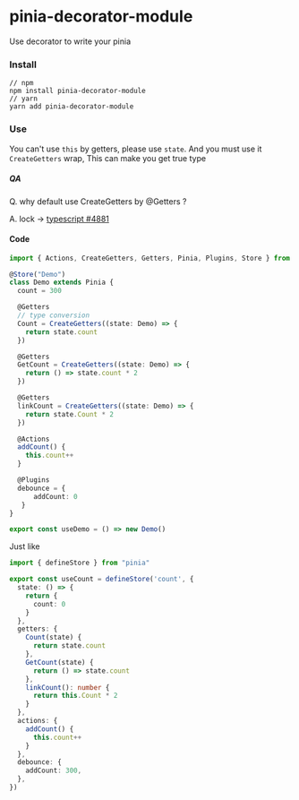 # pinia-decorator-module

Use decorator to write your pinia

### Install

```
// npm
npm install pinia-decorator-module
// yarn
yarn add pinia-decorator-module
```

### Use

You can't use `this` by getters, please use `state`. And you must use it `CreateGetters` wrap, This can make you get true type

##### QA
Q. why default use CreateGetters by @Getters ?

A. lock -> [typescript #4881](https://github.com/microsoft/TypeScript/issues/4881)

#### Code
```typescript
import { Actions, CreateGetters, Getters, Pinia, Plugins, Store } from "pinia-decorator-module"

@Store("Demo")
class Demo extends Pinia {
  count = 300

  @Getters
  // type conversion
  Count = CreateGetters((state: Demo) => {
    return state.count
  })

  @Getters
  GetCount = CreateGetters((state: Demo) => {
    return () => state.count * 2
  })

  @Getters
  linkCount = CreateGetters((state: Demo) => {
    return state.Count * 2
  })

  @Actions
  addCount() {
    this.count++
  }

  @Plugins
  debounce = {
      addCount: 0
   }
}

export const useDemo = () => new Demo()
```

Just like

```typescript
import { defineStore } from "pinia"

export const useCount = defineStore('count', {
  state: () => {
    return {
      count: 0
    }
  },
  getters: {
    Count(state) {
      return state.count
    },
    GetCount(state) {
      return () => state.count
    },
    linkCount(): number {
      return this.Count * 2
    }
  },
  actions: {
    addCount() {
      this.count++
    }
  },
  debounce: {
    addCount: 300,
  },
})
```
